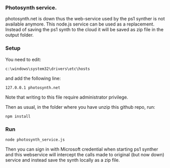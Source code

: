 ### Photosynth service.

photosynth.net is down thus the web-service used by the ps1 synther is not available anymore.
This node.js service can be used as a replacement.
Instead of saving the ps1 synth to the cloud it will be saved as zip file in the output folder.

### Setup

You need to edit:
```
c:\windows\system32\drivers\etc\hosts
```
and add the following line:
```
127.0.0.1 photosynth.net
```
Note that writing to this file require administrator privilege.

Then as usual, in the folder where you have unzip this github repo, run:
```
npm install
```

### Run

```
node photosynth_service.js
```

Then you can sign in with Microsoft credential when starting ps1 synther and this webservice will intercept
the calls made to original (but now down) service and instead save the synth locally as a zip file.
